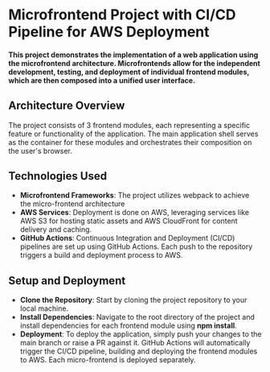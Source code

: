 # Microfrontend Project with CI/CD Pipeline for AWS Deployment
#### This project demonstrates the implementation of a web application using the microfrontend architecture. Microfrontends allow for the independent development, testing, and deployment of individual frontend modules, which are then composed into a unified user interface.

## Architecture Overview
The project consists of 3 frontend modules, each representing a specific feature or functionality of the application. The main application shell serves as the container for these modules and orchestrates their composition on the user's browser.

## Technologies Used
- **Microfrontend Frameworks**: The project utilizes webpack to achieve the micro-frontend architecture  
- **AWS Services**: Deployment is done on AWS, leveraging services like AWS S3 for hosting static assets and AWS CloudFront for content delivery and caching.  
- **GitHub Actions**: Continuous Integration and Deployment (CI/CD) pipelines are set up using GitHub Actions. Each push to the repository triggers a build and deployment process to AWS.  
## Setup and Deployment
- **Clone the Repository**: Start by cloning the project repository to your local machine.
- **Install Dependencies**: Navigate to the root directory of the project and install dependencies for each frontend module using __npm install__.
- **Deployment**: To deploy the application, simply push your changes to the main branch or raise a PR against it. GitHub Actions will automatically trigger the CI/CD pipeline, building and deploying the frontend modules to AWS. Each micro-frontend is deployed separately.
